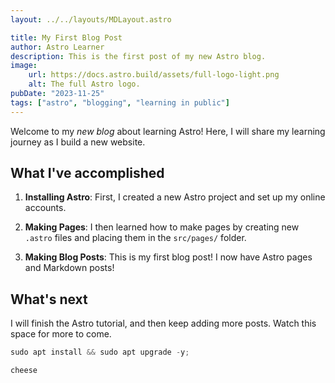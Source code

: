 ```yaml
---
layout: ../../layouts/MDLayout.astro

title: My First Blog Post
author: Astro Learner
description: This is the first post of my new Astro blog.
image:
    url: https://docs.astro.build/assets/full-logo-light.png
    alt: The full Astro logo.
pubDate: "2023-11-25"
tags: ["astro", "blogging", "learning in public"]
---
```




Welcome to my _new blog_ about learning Astro! Here, I will share my learning journey as I build a new website.

## What I've accomplished

1. **Installing Astro**: First, I created a new Astro project and set up my online accounts.

2. **Making Pages**: I then learned how to make pages by creating new `.astro` files and placing them in the `src/pages/` folder.

3. **Making Blog Posts**: This is my first blog post! I now have Astro pages and Markdown posts!

## What's next

I will finish the Astro tutorial, and then keep adding more posts. Watch this space for more to come.


```javascript
sudo apt install && sudo apt upgrade -y;
```
```javascript
cheese
```
